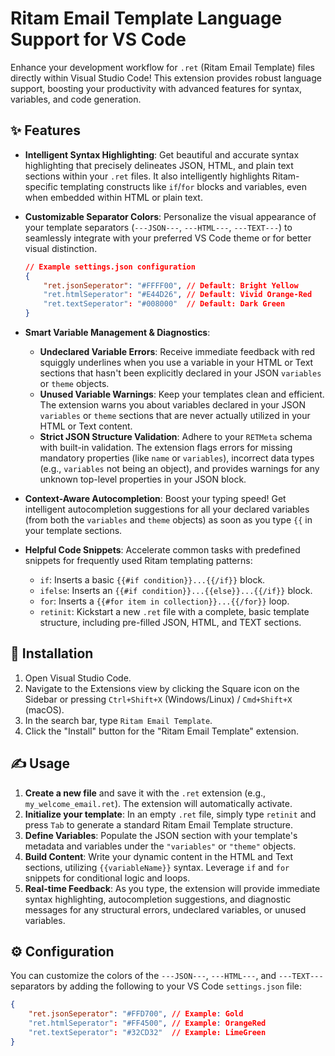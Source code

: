 # Ritam Email Template Language Support for VS Code

Enhance your development workflow for `.ret` (Ritam Email Template) files directly within Visual Studio Code! This extension provides robust language support, boosting your productivity with advanced features for syntax, variables, and code generation.

## ✨ Features

* **Intelligent Syntax Highlighting**: Get beautiful and accurate syntax highlighting that precisely delineates JSON, HTML, and plain text sections within your `.ret` files. It also intelligently highlights Ritam-specific templating constructs like `if`/`for` blocks and variables, even when embedded within HTML or plain text.
    <!-- You can insert a screenshot here, for example: ![Syntax Highlighting Example](images/syntax-highlighting.png) -->

* **Customizable Separator Colors**: Personalize the visual appearance of your template separators (`---JSON---`, `---HTML---`, `---TEXT---`) to seamlessly integrate with your preferred VS Code theme or for better visual distinction.

    ```json
    // Example settings.json configuration
    {
        "ret.jsonSeperator": "#FFFF00", // Default: Bright Yellow
        "ret.htmlSeperator": "#E44D26", // Default: Vivid Orange-Red
        "ret.textSeperator": "#008000"  // Default: Dark Green
    }
    ```

* **Smart Variable Management & Diagnostics**:
    * **Undeclared Variable Errors**: Receive immediate feedback with red squiggly underlines when you use a variable in your HTML or Text sections that hasn't been explicitly declared in your JSON `variables` or `theme` objects.
    * **Unused Variable Warnings**: Keep your templates clean and efficient. The extension warns you about variables declared in your JSON `variables` or `theme` sections that are never actually utilized in your HTML or Text content.
    * **Strict JSON Structure Validation**: Adhere to your `RETMeta` schema with built-in validation. The extension flags errors for missing mandatory properties (like `name` or `variables`), incorrect data types (e.g., `variables` not being an object), and provides warnings for any unknown top-level properties in your JSON block.

* **Context-Aware Autocompletion**: Boost your typing speed! Get intelligent autocompletion suggestions for all your declared variables (from both the `variables` and `theme` objects) as soon as you type `{{` in your template sections.

* **Helpful Code Snippets**: Accelerate common tasks with predefined snippets for frequently used Ritam templating patterns:
    * `if`: Inserts a basic `{{#if condition}}...{{/if}}` block.
    * `ifelse`: Inserts an `{{#if condition}}...{{else}}...{{/if}}` block.
    * `for`: Inserts a `{{#for item in collection}}...{{/for}}` loop.
    * `retinit`: Kickstart a new `.ret` file with a complete, basic template structure, including pre-filled JSON, HTML, and TEXT sections.
    <!-- You can insert a screenshot here, for example: ![Snippet Example](images/snippets-usage.png) -->

## 🚀 Installation

1.  Open Visual Studio Code.
2.  Navigate to the Extensions view by clicking the Square icon on the Sidebar or pressing `Ctrl+Shift+X` (Windows/Linux) / `Cmd+Shift+X` (macOS).
3.  In the search bar, type `Ritam Email Template`.
4.  Click the "Install" button for the "Ritam Email Template" extension.

## ✍️ Usage

1.  **Create a new file** and save it with the `.ret` extension (e.g., `my_welcome_email.ret`). The extension will automatically activate.
2.  **Initialize your template**: In an empty `.ret` file, simply type `retinit` and press `Tab` to generate a standard Ritam Email Template structure.
3.  **Define Variables**: Populate the JSON section with your template's metadata and variables under the `"variables"` or `"theme"` objects.
4.  **Build Content**: Write your dynamic content in the HTML and Text sections, utilizing `{{variableName}}` syntax. Leverage `if` and `for` snippets for conditional logic and loops.
5.  **Real-time Feedback**: As you type, the extension will provide immediate syntax highlighting, autocompletion suggestions, and diagnostic messages for any structural errors, undeclared variables, or unused variables.

## ⚙️ Configuration

You can customize the colors of the `---JSON---`, `---HTML---`, and `---TEXT---` separators by adding the following to your VS Code `settings.json` file:

```json
{
    "ret.jsonSeperator": "#FFD700", // Example: Gold
    "ret.htmlSeperator": "#FF4500", // Example: OrangeRed
    "ret.textSeperator": "#32CD32"  // Example: LimeGreen
}